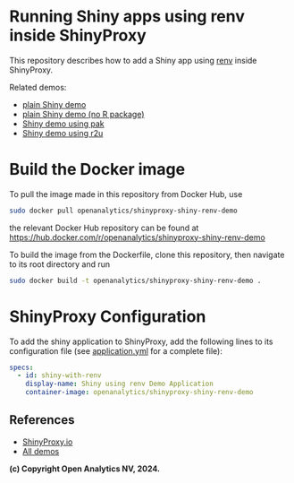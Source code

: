 # Running Shiny apps using renv inside ShinyProxy

This repository describes how to add a Shiny app
using [renv](https://rstudio.github.io/renv/articles/renv.html) inside
ShinyProxy.

Related demos:

- [plain Shiny demo](https://github.com/openanalytics/shinyproxy-shiny-demo)
- [plain Shiny demo (no R package)](https://github.com/openanalytics/shinyproxy-shiny-demo-minimal)
- [Shiny demo using pak](https://github.com/openanalytics/shinyproxy-shiny-pak-demo)
- [Shiny demo using r2u](https://github.com/openanalytics/shinyproxy-shiny-r2u-demo)

# Build the Docker image

To pull the image made in this repository from Docker Hub, use

```bash
sudo docker pull openanalytics/shinyproxy-shiny-renv-demo
```

the relevant Docker Hub repository can be found at https://hub.docker.com/r/openanalytics/shinyproxy-shiny-renv-demo

To build the image from the Dockerfile, clone this repository, then navigate to its root directory and run

```bash
sudo docker build -t openanalytics/shinyproxy-shiny-renv-demo .
```

# ShinyProxy Configuration

To add the shiny application to ShinyProxy, add the following lines to its configuration file (see [application.yml](./application.yml) for a complete file):

```yaml
specs:
  - id: shiny-with-renv
    display-name: Shiny using renv Demo Application
    container-image: openanalytics/shinyproxy-shiny-renv-demo
```

## References

- [ShinyProxy.io](https://shinyproxy.io/)
- [All demos](https://shinyproxy.io/documentation/demos/)

**(c) Copyright Open Analytics NV, 2024.**
